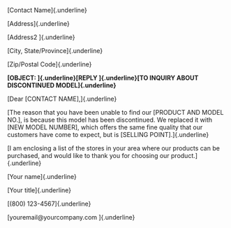 [Contact Name]{.underline}

[Address]{.underline}

[Address2 ]{.underline}

[City, State/Province]{.underline}

[Zip/Postal Code]{.underline}

**[OBJECT: ]{.underline}[REPLY ]{.underline}[TO INQUIRY ABOUT
DISCONTINUED MODEL]{.underline}**

[Dear \[CONTACT NAME\],]{.underline}

[The reason that you have been unable to find our \[PRODUCT AND MODEL
NO.\], is because this model has been discontinued. We replaced it with
\[NEW MODEL NUMBER\], which offers the same fine quality that our
customers have come to expect, but is \[SELLING POINT\].]{.underline}

[I am enclosing a list of the stores in your area where our products can
be purchased, and would like to thank you for choosing our
product.]{.underline}

[Your name]{.underline}

[Your title]{.underline}

[(800) 123-4567]{.underline}

[youremail\@yourcompany.com ]{.underline}
